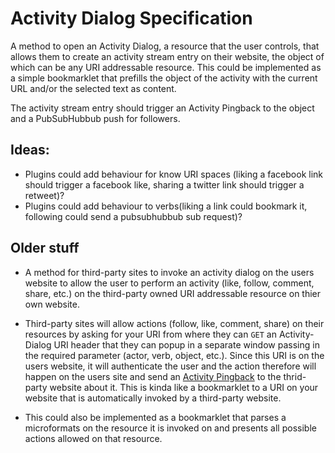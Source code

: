 Activity Dialog Specification
=============================

A method to open an Activity Dialog, a resource that the user controls, that allows them to create an activity stream entry on their website, the object of which can be any URI addressable resource. This could be implemented as a simple bookmarklet that prefills the object of the activity with the current URL and/or the selected text as content. 

The activity stream entry should trigger an Activity Pingback to the object and a PubSubHubbub push for followers.

## Ideas:
* Plugins could add behaviour for know URI spaces (liking a facebook link should trigger a facebook like, sharing a twitter link should trigger a retweet)?
* Plugins could add behaviour to verbs(liking a link could bookmark it, following could send a pubsubhubbub sub request)?

## Older stuff

* A method for third-party sites to invoke an activity dialog on the users website to allow the user to perform an activity (like, follow, comment, share, etc.) on the third-party owned URI addressable resource on thier own website.

* Third-party sites will allow actions (follow, like, comment, share) on their resources by asking for your URI from where they can `GET` an Activity-Dialog URI header that they can popup in a separate window passing in the required parameter (actor, verb, object, etc.). Since this URI is on the users website, it will authenticate the user and the action therefore will happen on the users site and send an [Activity Pingback](http://activitypingback.org/) to the thrid-party website about it. This is kinda like a bookmarklet to a URI on your website that is automatically invoked by a third-party website.

* This could also be implemented as a bookmarklet that parses a microformats on the resource it is invoked on and presents all possible actions allowed on that resource.